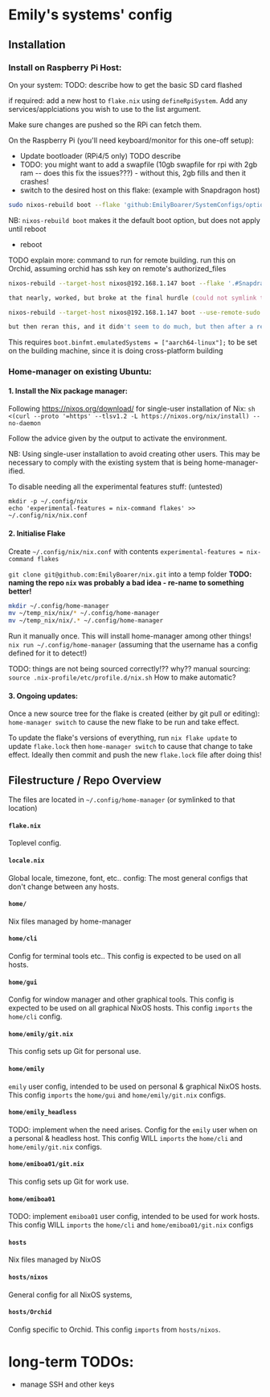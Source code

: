 # Emily's systems' config

## Installation

### Install on Raspberry Pi Host:

On your system:
TODO: describe how to get the basic SD card flashed

if required: add a new host to `flake.nix` using `defineRpiSystem`. Add any services/applciations you wish to use to the list argument.

Make sure changes are pushed so the RPi can fetch them.

On the Raspberry Pi (you'll need keyboard/monitor for this one-off setup):
- Update bootloader (RPi4/5 only) TODO describe
- TODO: you might want to add a swapfile (10gb swapfile for rpi with 2gb ram -- does this fix the issues???) - without this, 2gb fills and then it crashes!
- switch to the desired host on this flake: (example with Snapdragon host)
```zsh
sudo nixos-rebuild boot --flake 'github:EmilyBoarer/SystemConfigs/optionalcommithashid#Snapdragon'
```
NB: `nixos-rebuild boot` makes it the default boot option, but does not apply until reboot
- reboot

TODO explain more:
command to run for remote building. run this on Orchid, assuming orchid has ssh key on remote's authorized\_files
```zsh
nixos-rebuild --target-host nixos@192.168.1.147 boot --flake '.#Snapdragon'

that nearly, worked, but broke at the final hurdle (could not symlink the system into the bootloader or something along those lines)

nixos-rebuild --target-host nixos@192.168.1.147 boot --use-remote-sudo --flake '.#Snapdragon'

but then reran this, and it didn't seem to do much, but then after a reboot it has taken effect!
```
This requires `boot.binfmt.emulatedSystems = ["aarch64-linux"];` to be set on the building machine, since it is doing cross-platform building

### Home-manager on existing Ubuntu:
#### 1. Install the Nix package manager:
Following https://nixos.org/download/ for single-user installation of Nix:
```sh <(curl --proto '=https' --tlsv1.2 -L https://nixos.org/nix/install) --no-daemon```

Follow the advice given by the output to activate the environment.

NB: Using single-user installation to avoid creating other users. This may be necessary to comply with the existing system that is being home-manager-ified.

To disable needing all the experimental features stuff: (untested)
```
mkdir -p ~/.config/nix
echo 'experimental-features = nix-command flakes' >> ~/.config/nix/nix.conf
```

#### 2. Initialise Flake
<!-- One-off: run the flake with a selected configuration.
Running the flake will cause it to take effect. This will install home-manager too, which is subsequently used to do everything. -->

<!-- List configurations available: (currently only lists nixos configs, so not super helpful)
```nix --experimental-features 'nix-command flakes' flake show github:EmilyBoarer/nix```

Run the desired flake:
<!-- ```nix --experimental-features 'nix-command flakes' run github:EmilyBoarer/nix#configurationgoeshere``` -->
<!-- ```nix --experimental-features 'nix-command flakes' run --refresh github:EmilyBoarer/nix#homeConfigurations.configurationgoeshere.activationPackage``` -->

<!-- Git clone the source tree, and then replace `github:EmilyBoarer/nix` with `.` or other path to the directory of the flake. -->

Create `~/.config/nix/nix.conf` with contents `experimental-features = nix-command flakes`

`git clone git@github.com:EmilyBoarer/nix.git` into a temp folder
__TODO: naming the repo `nix` was probably a bad idea - re-name to something better!__


```zsh
mkdir ~/.config/home-manager
mv ~/temp_nix/nix/* ~/.config/home-manager
mv ~/temp_nix/nix/.* ~/.config/home-manager
```

Run it manually once. This will install home-manager among other things!
`nix run ~/.config/home-manager`
(assuming that the username has a config defined for it to detect!)


TODO: things are not being sourced correctly!?? why??
manual sourcing: `source .nix-profile/etc/profile.d/nix.sh`
How to make automatic?


#### 3. Ongoing updates:

Once a new source tree for the flake is created (either by git pull or editing):
```home-manager switch```
to cause the new flake to be run and take effect.

To update the flake's versions of everything, run ```nix flake update``` to update `flake.lock` then ```home-manager switch``` to cause that change to take effect. Ideally then commit and push the new `flake.lock` file after doing this!



## Filestructure / Repo Overview

The files are located in `~/.config/home-manager` (or symlinked to that location)

#### `flake.nix`
Toplevel config.

#### `locale.nix`
Global locale, timezone, font, etc.. config:
The most general configs that don't change between any hosts.

#### `home/`
Nix files managed by home-manager

#### `home/cli`
Config for terminal tools etc..
This config is expected to be used on all hosts.

#### `home/gui`
Config for window manager and other graphical tools.
This config is expected to be used on all graphical NixOS hosts.
This config `imports` the `home/cli` config.

#### `home/emily/git.nix`
This config sets up Git for personal use.

#### `home/emily`
`emily` user config, intended to be used on personal & graphical NixOS hosts.
This config `imports` the `home/gui` and `home/emily/git.nix` configs.

#### `home/emily_headless`
TODO: implement when the need arises.
Config for the `emily` user when on a personal & headless host.
This config WILL `imports` the `home/cli` and `home/emily/git.nix` configs.

#### `home/emiboa01/git.nix`
This config sets up Git for work use.

#### `home/emiboa01`
TODO: implement
`emiboa01` user config, intended to be used for work hosts.
This config WILL `imports` the `home/cli` and `home/emiboa01/git.nix` configs

#### `hosts`
Nix files managed by NixOS

#### `hosts/nixos`
General config for all NixOS systems,

#### `hosts/Orchid`
Config specific to Orchid.
This config `imports` from `hosts/nixos`.

# long-term TODOs:
- manage SSH and other keys
